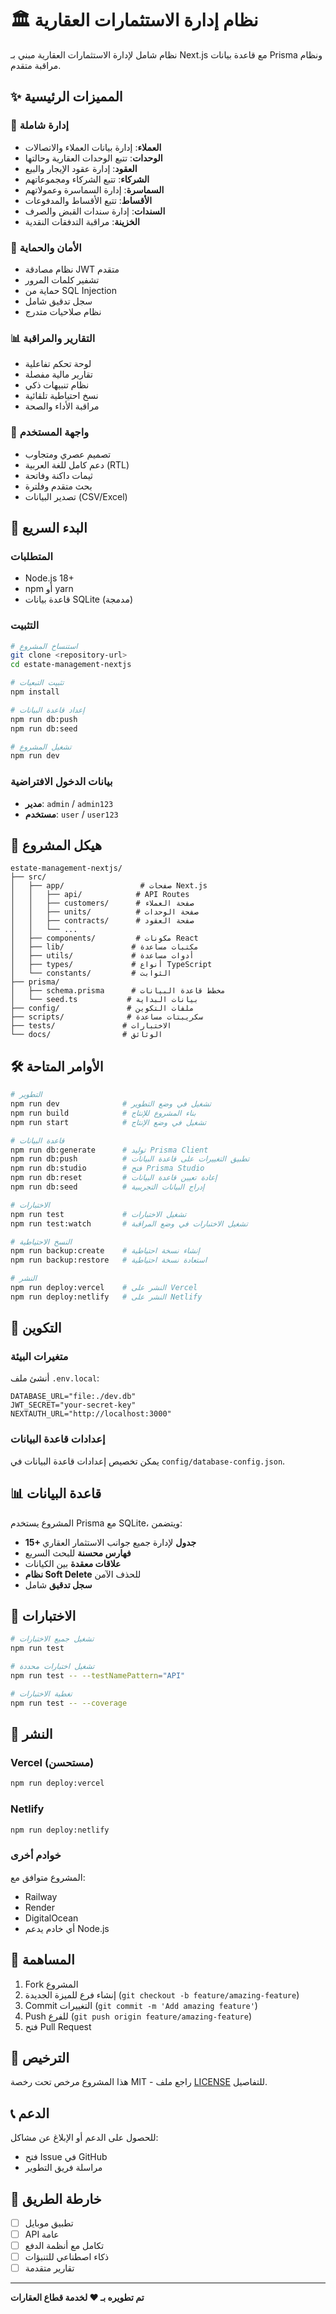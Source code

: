 # 🏛️ نظام إدارة الاستثمارات العقارية

نظام شامل لإدارة الاستثمارات العقارية مبني بـ Next.js مع قاعدة بيانات Prisma ونظام مراقبة متقدم.

## ✨ المميزات الرئيسية

### 🏢 إدارة شاملة
- **العملاء**: إدارة بيانات العملاء والاتصالات
- **الوحدات**: تتبع الوحدات العقارية وحالتها
- **العقود**: إدارة عقود الإيجار والبيع
- **الشركاء**: تتبع الشركاء ومجموعاتهم
- **السماسرة**: إدارة السماسرة وعمولاتهم
- **الأقساط**: تتبع الأقساط والمدفوعات
- **السندات**: إدارة سندات القبض والصرف
- **الخزينة**: مراقبة التدفقات النقدية

### 🔐 الأمان والحماية
- نظام مصادقة JWT متقدم
- تشفير كلمات المرور
- حماية من SQL Injection
- سجل تدقيق شامل
- نظام صلاحيات متدرج

### 📊 التقارير والمراقبة
- لوحة تحكم تفاعلية
- تقارير مالية مفصلة
- نظام تنبيهات ذكي
- نسخ احتياطية تلقائية
- مراقبة الأداء والصحة

### 🎨 واجهة المستخدم
- تصميم عصري ومتجاوب
- دعم كامل للغة العربية (RTL)
- ثيمات داكنة وفاتحة
- بحث متقدم وفلترة
- تصدير البيانات (CSV/Excel)

## 🚀 البدء السريع

### المتطلبات
- Node.js 18+ 
- npm أو yarn
- قاعدة بيانات SQLite (مدمجة)

### التثبيت

```bash
# استنساخ المشروع
git clone <repository-url>
cd estate-management-nextjs

# تثبيت التبعيات
npm install

# إعداد قاعدة البيانات
npm run db:push
npm run db:seed

# تشغيل المشروع
npm run dev
```

### بيانات الدخول الافتراضية
- **مدير**: `admin` / `admin123`
- **مستخدم**: `user` / `user123`

## 📁 هيكل المشروع

```
estate-management-nextjs/
├── src/
│   ├── app/                 # صفحات Next.js
│   │   ├── api/            # API Routes
│   │   ├── customers/      # صفحة العملاء
│   │   ├── units/          # صفحة الوحدات
│   │   ├── contracts/      # صفحة العقود
│   │   └── ...
│   ├── components/         # مكونات React
│   ├── lib/               # مكتبات مساعدة
│   ├── utils/             # أدوات مساعدة
│   ├── types/             # أنواع TypeScript
│   └── constants/         # الثوابت
├── prisma/
│   ├── schema.prisma      # مخطط قاعدة البيانات
│   └── seed.ts           # بيانات البداية
├── config/               # ملفات التكوين
├── scripts/              # سكريبتات مساعدة
├── tests/               # الاختبارات
└── docs/                # الوثائق
```

## 🛠️ الأوامر المتاحة

```bash
# التطوير
npm run dev              # تشغيل في وضع التطوير
npm run build            # بناء المشروع للإنتاج
npm run start            # تشغيل في وضع الإنتاج

# قاعدة البيانات
npm run db:generate      # توليد Prisma Client
npm run db:push          # تطبيق التغييرات على قاعدة البيانات
npm run db:studio        # فتح Prisma Studio
npm run db:reset         # إعادة تعيين قاعدة البيانات
npm run db:seed          # إدراج البيانات التجريبية

# الاختبارات
npm run test             # تشغيل الاختبارات
npm run test:watch       # تشغيل الاختبارات في وضع المراقبة

# النسخ الاحتياطية
npm run backup:create    # إنشاء نسخة احتياطية
npm run backup:restore   # استعادة نسخة احتياطية

# النشر
npm run deploy:vercel    # النشر على Vercel
npm run deploy:netlify   # النشر على Netlify
```

## 🔧 التكوين

### متغيرات البيئة
أنشئ ملف `.env.local`:

```env
DATABASE_URL="file:./dev.db"
JWT_SECRET="your-secret-key"
NEXTAUTH_URL="http://localhost:3000"
```

### إعدادات قاعدة البيانات
يمكن تخصيص إعدادات قاعدة البيانات في `config/database-config.json`.

## 📊 قاعدة البيانات

المشروع يستخدم Prisma مع SQLite، ويتضمن:

- **15+ جدول** لإدارة جميع جوانب الاستثمار العقاري
- **فهارس محسنة** للبحث السريع
- **علاقات معقدة** بين الكيانات
- **نظام Soft Delete** للحذف الآمن
- **سجل تدقيق** شامل

## 🧪 الاختبارات

```bash
# تشغيل جميع الاختبارات
npm run test

# تشغيل اختبارات محددة
npm run test -- --testNamePattern="API"

# تغطية الاختبارات
npm run test -- --coverage
```

## 🚀 النشر

### Vercel (مستحسن)
```bash
npm run deploy:vercel
```

### Netlify
```bash
npm run deploy:netlify
```

### خوادم أخرى
المشروع متوافق مع:
- Railway
- Render
- DigitalOcean
- أي خادم يدعم Node.js

## 🤝 المساهمة

1. Fork المشروع
2. إنشاء فرع للميزة الجديدة (`git checkout -b feature/amazing-feature`)
3. Commit التغييرات (`git commit -m 'Add amazing feature'`)
4. Push للفرع (`git push origin feature/amazing-feature`)
5. فتح Pull Request

## 📝 الترخيص

هذا المشروع مرخص تحت رخصة MIT - راجع ملف [LICENSE](LICENSE) للتفاصيل.

## 📞 الدعم

للحصول على الدعم أو الإبلاغ عن مشاكل:
- فتح Issue في GitHub
- مراسلة فريق التطوير

## 🎯 خارطة الطريق

- [ ] تطبيق موبايل
- [ ] API عامة
- [ ] تكامل مع أنظمة الدفع
- [ ] ذكاء اصطناعي للتنبؤات
- [ ] تقارير متقدمة

---

**تم تطويره بـ ❤️ لخدمة قطاع العقارات**